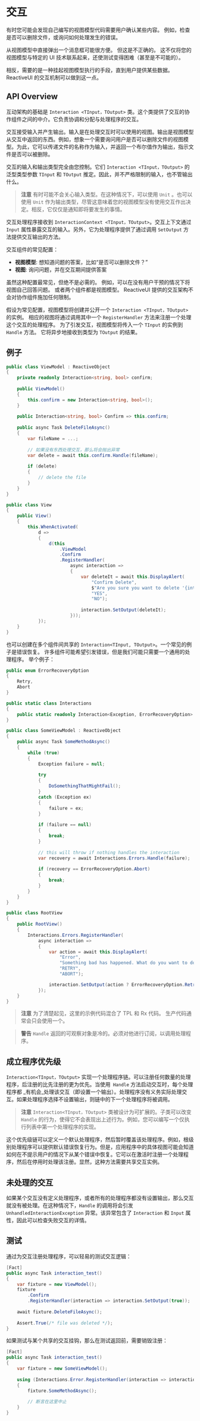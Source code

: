 # 交互
有时您可能会发现自己编写的视图模型代码需要用户确认某些内容。 例如，检查是否可以删除文件，或询问如何处理发生的错误。

从视图模型中直接弹出一个消息框可能很方便。 但这是不正确的。 这不仅将您的视图模型与特定的 UI 技术联系起来，还使测试变得困难（甚至是不可能的）。

相反，需要的是一种挂起视图模型执行的手段，直到用户提供某些数据。 ReactiveUI 的交互机制可以做到这一点。

## API Overview

互动架构的基础是 `Interaction <TInput，TOutput>` 类。这个类提供了交互的协作组件之间的中介。它负责协调和分配与处理程序的交互。

交互接受输入并产生输出。输入是在处理交互时可以使用的视图。输出是视图模型从交互中返回的东西。例如，想象一个需要询问用户是否可以删除文件的视图模型。为此，它可以传递文件的名称作为输入，并返回一个布尔值作为输出，指示文件是否可以被删除。

交互的输入和输出类型完全由您控制。它们 `Interaction <TInput，TOutput>` 的泛型类型参数 `TInput` 和 `TOutput` 推定。因此，并不严格限制的输入，也不管输出什么。
 
> **注意** 有时可能不会关心输入类型。在这种情况下，可以使用 `Unit` 。也可以使用 `Unit` 作为输出类型，尽管这意味着您的视图模型没有使用交互作出决定。相反，它仅仅是通知即将要发生的事情。

交互处理程序接收到 `InteractionContext <TInput，TOutput>`。交互上下文通过 `Input` 属性暴露交互的输入。另外，它为处理程序提供了通过调用 `SetOutput` 方法提供交互输出的方法。

交互组件的常见配置：

* **视图模型**: 想知道问题的答案，比如“是否可以删除文件？”
* **视图**: 询问问题，并在交互期间提供答案

虽然这种配置最常见，但绝不是必需的。 例如，可以在没有用户干预的情况下将视图自己回答问题。 或者两个组件都是视图模型。 ReactiveUI 提供的交互架构不会对协作组件施加任何限制。

假设为常见配置，视图模型将创建并公开一个 `Interaction <TInput，TOutput>` 的实例。 相应的视图将通过调用其中一个 `RegisterHandler` 方法来注册一个处理这个交互的处理程序。 为了引发交互，视图模型将传入一个 `TInput` 的实例到 `Handle` 方法。 它将异步地接收到类型为 `TOutput` 的结果。

## 例子

```cs
public class ViewModel : ReactiveObject
{
    private readonly Interaction<string, bool> confirm;
    
    public ViewModel()
    {
        this.confirm = new Interaction<string, bool>();
    }
    
    public Interaction<string, bool> Confirm => this.confirm;
    
    public async Task DeleteFileAsync()
    {
        var fileName = ...;
        
        // 如果没有东西处理交互，那么将会抛出异常
        var delete = await this.confirm.Handle(fileName);
        
        if (delete)
        {
            // delete the file
        }
    }
}

public class View
{
    public View()
    {
        this.WhenActivated(
            d =>
            {
                d(this
                    .ViewModel
                    .Confirm
                    .RegisterHandler(
                        async interaction =>
                        {
                            var deleteIt = await this.DisplayAlert(
                                "Confirm Delete",
                                $"Are you sure you want to delete '{interaction.Input}'?",
                                "YES",
                                "NO");
                                
                            interaction.SetOutput(deleteIt);
                        }));
            });
    }
}
```

也可以创建在多个组件间共享的 `Interaction<TInput, TOutput>`。一个常见的例子是错误恢复。 许多组件可能希望引发错误，但是我们可能只需要一个通用的处理程序。 举个例子：

```cs
public enum ErrorRecoveryOption
{
    Retry,
    Abort
}

public static class Interactions
{
    public static readonly Interaction<Exception, ErrorRecoveryOption> Errors = new Interaction<Exception, ErrorRecoveryOption>();
}

public class SomeViewModel : ReactiveObject
{
    public async Task SomeMethodAsync()
    {
        while (true)
        {
            Exception failure = null;
            
            try
            {
                DoSomethingThatMightFail();
            }
            catch (Exception ex)
            {
                failure = ex;
            }
            
            if (failure == null)
            {
                break;
            }
            
            // this will throw if nothing handles the interaction
            var recovery = await Interactions.Errors.Handle(failure);
            
            if (recovery == ErrorRecoveryOption.Abort)
            {
                break;
            }
        }
    }
}

public class RootView
{
    public RootView()
    {
        Interactions.Errors.RegisterHandler(
            async interaction =>
            {
                var action = await this.DisplayAlert(
                    "Error",
                    "Something bad has happened. What do you want to do?",
                    "RETRY",
                    "ABORT");

                interaction.SetOutput(action ? ErrorRecoveryOption.Retry : ErrorRecoveryOption.Abort);
            });
    }
}
```

> **注意** 为了清楚起见，这里的示例代码混合了 TPL 和 Rx 代码。 生产代码通常会只会使用一个。

> **警告** `Handle` 返回的可观察对象是冷的。必须对他进行订阅，以调用处理程序。

## 成立程序优先级

`Interaction<TInput，TOutput>` 实现一个处理程序链。可以注册任何数量的处理程序，后注册的比先注册的更为优先。当使用` Handle` 方法启动交互时，每个处理程序都 _有机会_处理该交互（即设置一个输出）。处理程序没有义务实际处理交互。如果处理程序选择不设置输出，则链中的下一个处理程序将被调用。

> **注意** `Interaction<TInput，TOutput>` 类被设计为可扩展的。子类可以改变 `Handle` 的行为，使得它不会表现出上述行为。例如，您可以编写一个仅执行列表中第一个处理程序的实现。

这个优先级链可以定义一个默认处理程序，然后暂时覆盖该处理程序。例如，根级别处理程序可以提供默认错误恢复行为。但是，应用程序中的具体视图可能会知道如何在不提示用户的情况下从某个错误中恢复。它可以在激活时注册一个处理程序，然后在停用时处理该注册。显然，这种方法需要共享交互实例。

## 未处理的交互

如果某个交互没有定义处理程序，或者所有的处理程序都没有设置输出，那么交互就没有被处理。在这种情况下，`Handle` 的调用将会引发 `UnhandledInteractionException` 异常。该异常包含了 `Interaction` 和 `Input` 属性，因此可以检查失败交互的详情。

## 测试

通过为交互注册处理程序，可以轻易的测试交互逻辑：

```cs
[Fact]
public async Task interaction_test()
{
    var fixture = new ViewModel();
    fixture
        .Confirm
        .RegisterHandler(interaction => interaction.SetOutput(true));
        
    await fixture.DeleteFileAsync();
    
    Assert.True(/* file was deleted */);
}
```

如果测试与某个共享的交互挂钩，那么在测试返回前，需要销毁注册：

```cs
[Fact]
public async Task interaction_test()
{
    var fixture = new SomeViewModel();
    
    using (Interactions.Error.RegisterHandler(interaction => interaction.SetOutput(ErrorRecoveryOption.Abort)))
    {
        fixture.SomeMethodAsync();
        
        // 断言在这里中止
    }
}
```